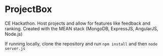 ProjectBox
==========

CE Hackathon. Host projects and allow for features like feedback and ranking.
Created with the MEAN stack (MongoDB, ExpressJS, AngularJS, Node.js)

If running locally, clone the repository and run 
  `npm install` 
and then 
  `node server.js`
